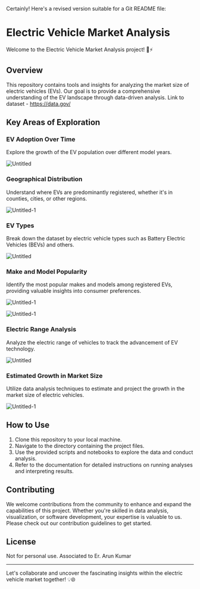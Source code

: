 Certainly! Here's a revised version suitable for a Git README file:

# Electric Vehicle Market Analysis

Welcome to the Electric Vehicle Market Analysis project! 🚗⚡️

## Overview

This repository contains tools and insights for analyzing the market size of electric vehicles (EVs). Our goal is to provide a comprehensive understanding of the EV landscape through data-driven analysis.
Link to dataset - https://data.gov/

## Key Areas of Exploration

### EV Adoption Over Time
Explore the growth of the EV population over different model years.

![Untitled](https://github.com/Arun03k/Data-Science-Projects/assets/169104102/d585db2a-16f4-48b0-83bc-d02ec434dd02)

### Geographical Distribution
Understand where EVs are predominantly registered, whether it's in counties, cities, or other regions.

![Untitled-1](https://github.com/Arun03k/Data-Science-Projects/assets/169104102/90a30b1a-e90a-42e3-9dc1-829ef98421b6)


### EV Types
Break down the dataset by electric vehicle types such as Battery Electric Vehicles (BEVs) and others.

![Untitled](https://github.com/Arun03k/Data-Science-Projects/assets/169104102/f5c7831f-1e7a-42bd-9b0a-315d3dba8389)


### Make and Model Popularity
Identify the most popular makes and models among registered EVs, providing valuable insights into consumer preferences.

![Untitled-1](https://github.com/Arun03k/Data-Science-Projects/assets/169104102/275ef511-c5ce-4fc3-87d9-5f923026780f)

![Untitled-1](https://github.com/Arun03k/Data-Science-Projects/assets/169104102/79c0c4f8-9e98-42a8-a5bf-d9de624c137b)



### Electric Range Analysis
Analyze the electric range of vehicles to track the advancement of EV technology.

![Untitled](https://github.com/Arun03k/Data-Science-Projects/assets/169104102/6e9606df-e2e8-4dd6-a6c6-6956a4de35be)


### Estimated Growth in Market Size
Utilize data analysis techniques to estimate and project the growth in the market size of electric vehicles.

![Untitled-1](https://github.com/Arun03k/Data-Science-Projects/assets/169104102/c4efb9ab-71d3-495e-818d-bab6b1e91b1d)


## How to Use

1. Clone this repository to your local machine.
2. Navigate to the directory containing the project files.
3. Use the provided scripts and notebooks to explore the data and conduct analysis.
4. Refer to the documentation for detailed instructions on running analyses and interpreting results.

## Contributing

We welcome contributions from the community to enhance and expand the capabilities of this project. Whether you're skilled in data analysis, visualization, or software development, your expertise is valuable to us. Please check out our contribution guidelines to get started.

## License
Not for personal use. Associated to Er. Arun Kumar

---

Let's collaborate and uncover the fascinating insights within the electric vehicle market together! 💡🌐
